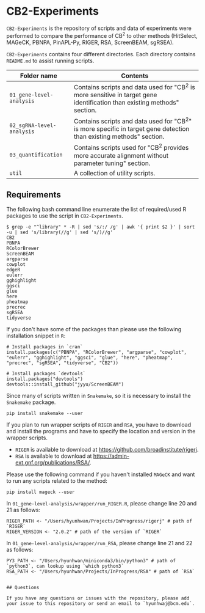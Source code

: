 # CB2-Experiments

`CB2-Experiments` is the repository of scripts and data of experiments were performed to compare the performance of CB<sup>2</sup> to other methods (HitSelect, MAGeCK, PBNPA, PinAPL-Py, RIGER, RSA, ScreenBEAM, sgRSEA).

`CB2-Experiments` contains four different directories. Each directory contains `README.md` to assist running scripts.

| Folder name               | Contents                                                                                                                           |
|---------------------------|------------------------------------------------------------------------------------------------------------------------------------|
| `01_gene-level-analysis`  | Contains scripts and data used for "CB<sup>2</sup> is more sensitive in target gene identification than existing methods" section. |
| `02_sgRNA-level-analysis` | Contains scripts and data used for "CB<sup>2</sup>" is more specific in target gene detection than existing methods" section.      |
| `03_quantification`       | Contains scripts used for "CB<sup>2</sup> provides more accurate alignment without parameter tuning" section.                     |
| `util`                    | A collection of utility scripts.                                                                                                   |

## Requirements

The following bash command line enumerate the list of required/used R packages to use the script in `CB2-Experiments`.

```
$ grep -e "^library" * -R | sed 's/:/ /g' | awk '{ print $2 }' | sort -u | sed 's/library(//g' | sed 's/)//g'
CB2
PBNPA
RColorBrewer
ScreenBEAM
argparse
cowplot
edgeR
eulerr
gghighlight
ggsci
glue
here
pheatmap
precrec
sgRSEA
tidyverse
```

If you don't have some of the packages than please use the following installation snippet in `R`:

```
# Install packages in `cran`
install.packages(c("PBNPA", "RColorBrewer", "argparse", "cowplot", "eulerr", "gghighlight", "ggsci", "glue", "here", "pheatmap", "precrec", "sgRSEA", "tidyverse", "CB2"))

# Install packages `devtools`
install.packages("devtools")
devtools::install_github("jyyu/ScreenBEAM")
```

Since many of scripts written in `Snakemake`, so it is necessary to install the `Snakemake` package.

```
pip install snakemake --user
```

If you plan to run wrapper scripts of `RIGER` and `RSA`, you have to download and install the programs and have to specify the location and version in the wrapper scripts.

* `RIGER` is available to download at https://github.com/broadinstitute/rigerj.
* `RSA` is available to download at https://admin-ext.gnf.org/publications/RSA/.

Please use the following command if you haven't installed `MAGeCK` and want to run any scripts related to the method:

```
pip install mageck --user
```

In `01_gene-level-analysis/wrapper/run_RIGER.R`, please change line 20 and 21 as follows:

```
RIGER_PATH <- "/Users/hyunhwan/Projects/InProgress/rigerj" # path of `RIGER`
RIGER_VERSION <- "2.0.2" # path of the version of `RIGER`
```

In `01_gene-level-analysis/wrapper/run_RSA`, please change line 21 and 22 as follows:

```
PY3_PATH <- "/Users/hyunhwan/miniconda3/bin/python3" # path of `python3`, can lookup using `which python3`
RSA_PATH <- "/Users/hyunhwan/Projects/InProgress/RSA" # path of `RSA`
  
  
## Questions

If you have any questions or issues with the repository, please add your issue to this repository or send an email to `hyunhwaj@bcm.edu`.
